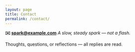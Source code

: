 ```yaml
---
layout: page
title: Contact
permalink: /contact/
---
```



**✉️ spark@example.com**
_A slow, steady spark — not a flash._


Thoughts, questions, or reflections — all replies are read.
